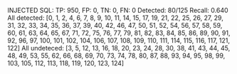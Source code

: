 INJECTED SQL: TP: 950, FP: 0, TN: 0, FN: 0
Detected: 80/125
Recall: 0.640
All detected: [0, 1, 2, 4, 6, 7, 8, 9, 10, 11, 14, 15, 17, 19, 21, 22, 25, 26, 27, 29, 31, 32, 33, 34, 35, 36, 37, 39, 40, 42, 46, 47, 50, 51, 52, 54, 56, 57, 58, 59, 60, 61, 63, 64, 65, 67, 71, 72, 75, 76, 77, 79, 81, 82, 83, 84, 85, 86, 89, 90, 91, 92, 96, 97, 100, 101, 102, 104, 106, 107, 108, 109, 110, 111, 114, 115, 116, 117, 121, 122]
All undeteced: [3, 5, 12, 13, 16, 18, 20, 23, 24, 28, 30, 38, 41, 43, 44, 45, 48, 49, 53, 55, 62, 66, 68, 69, 70, 73, 74, 78, 80, 87, 88, 93, 94, 95, 98, 99, 103, 105, 112, 113, 118, 119, 120, 123, 124]
